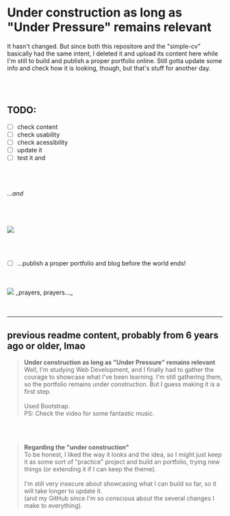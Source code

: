 # Under construction as long as "Under Pressure" remains relevant
It hasn't changed. But since both this repositore and the "simple-cv" basically had the same intent, I deleted it and upload its content here while I'm still to build and publish a proper portfolio online. Still gotta update some info and check how it is looking, though, but that's stuff for another day.

<br>
<br>

## TODO:
- [ ] check content <br>
- [ ] check usability <br>
- [ ] check acessibility <br>
- [ ] update it <br>
- [ ] test it and <br><br><br>
<br>
<i>...and</i><br>
<br>
<br>
<br>
<br>

<img height="auto" src="https://media3.giphy.com/media/v1.Y2lkPTc5MGI3NjExaDNyZHFvdTVwaXczcGc5d203YWI2eDYyZjQycnNucWljanc0aTB1MyZlcD12MV9pbnRlcm5hbF9naWZfYnlfaWQmY3Q9Zw/3m8S6W0d9VQbkByldn/giphy.gif">

<br><br>
- [ ] ...publish a proper portfolio and blog before the world ends! <br>
<br>
<br>

<img src="https://i.gifer.com/fzaW.gif" height="auto" />
_prayers, prayers..._



<br>
<br>
<br>

------------------



## previous readme content, probably from 6 years ago or older, lmao
> **Under construction as long as "Under Pressure" remains relevant** <br>
Well, I'm studying Web Development, and I finally had to gather the courage to showcase what I've been learning. 
I'm still gathering them, so the portfolio remains under construction. But I guess making it is a first step.
<br><br>
Used Bootstrap.<br>
PS: Check the video for some fantastic music.

<br>
<br>



> **Regarding the "under construction"** <br>
To be honest, I liked the way it looks and the idea, so I might just keep it as some sort of "practice" project and build an
portfolio, trying new things (or extending it if I can keep the theme).<br><br>
I'm still very insecure about showcasing what I can build so far, so it will take longer to update it.<br>
(and my GitHub since I'm so conscious about the several changes I make to everything).
